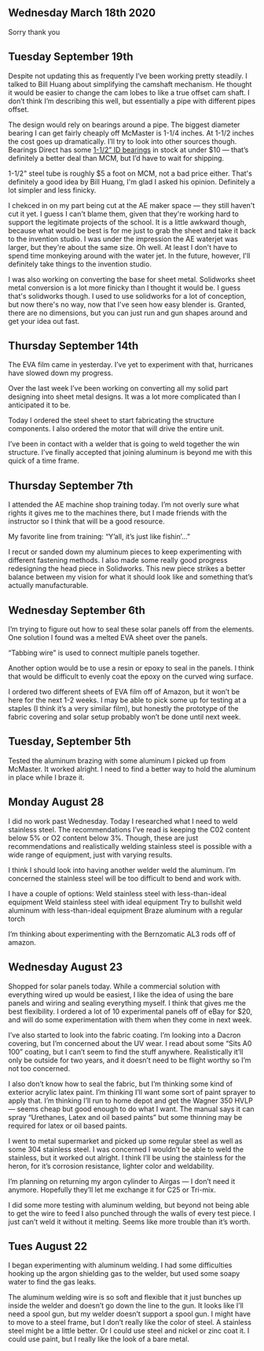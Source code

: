 ## Wednesday March 18th 2020

Sorry thank you

## Tuesday September 19th

Despite not updating this as frequently I’ve been working pretty steadily. I talked to Bill Huang about simplifying the camshaft mechanism. He thought it would be easier to change the cam lobes to like a true offset cam shaft. I don’t think I’m describing this well, but essentially a pipe with different pipes offset. 

The design would rely on bearings around a pipe. The biggest diameter bearing I can get fairly cheaply off McMaster is 1-1/4 inches. At 1-1/2 inches the cost goes up dramatically. I’ll try to look into other sources though. Bearings Direct has some [1-1/2” ID bearings](https://bearingsdirect.com/r-series-ball-bearings-light-duty/2550-r24-zz-ball-bearing-1-1-2x2-5-8x9-16-shielded-s13kdd.html) in stock at under $10 — that’s definitely a better deal than MCM, but I’d have to wait for shipping.

1-1/2" steel tube is roughly $5 a foot on MCM, not a bad price either. That's definitely a good idea by Bill Huang, I'm glad I asked his opinion. Definitely a lot simpler and less finicky. 

I chekced in on my part being cut at the AE maker space — they still haven't cut it yet. I guess I can't blame them, given that they're working hard to support the legitimate projects of the school. It is a little awkward though, because what would be best is for me just to grab the sheet and take it back to the invention studio. I was under the impression the AE waterjet was larger, but they're about the same size. Oh well. At least I don't have to spend time monkeying around with the water jet. In the future, however, I'll definitely take things to the invention studio. 

I was also working on converting the base for sheet metal. Solidworks sheet metal conversion is a lot more finicky than I thought it would be. I guess that's solidworks though. I used to use solidworks for a lot of conception, but now there's no way, now that I've seen how easy blender is. Granted, there are no dimensions, but you can just run and gun shapes around and get your idea out fast. 

## Thursday September 14th

The EVA film came in yesterday. I’ve yet to experiment with that, hurricanes have slowed down my progress. 

Over the last week I’ve been working on converting all my solid part designing into sheet metal designs. It was a lot more complicated than I anticipated it to be. 

Today I ordered the steel sheet to start fabricating the structure components. I also ordered the motor that will drive the entire unit. 

I’ve been in contact with a welder that is going to weld together the win structure. I’ve finally accepted that joining aluminum is beyond me with this quick of a time frame. 

## Thursday September 7th

I attended the AE machine shop training today. I’m not overly sure what rights it gives me to the machines there, but I made friends with the instructor so I think that will be a good resource. 

My favorite line from training: “Y’all, it’s just like fishin’…”

I recut or sanded down my aluminum pieces to keep experimenting with different fastening methods. I also made some really good progress redesigning the head piece in Solidworks. This new piece strikes a better balance between my vision for what it should look like and something that’s actually manufacturable. 

## Wednesday September 6th

I’m trying to figure out how to seal these solar panels off from the elements. One solution I found was a melted EVA sheet over the panels. 

“Tabbing wire” is used to connect multiple panels together. 

Another option would be to use a resin or epoxy to seal in the panels. I think that would be difficult to evenly coat the epoxy on the curved wing surface. 

I ordered two different sheets of EVA film off of Amazon, but it won’t be here for the next 1-2 weeks. I may be able to pick some up for testing at a staples (I think it’s a very similar film), but honestly the prototype of the fabric covering and solar setup probably won’t be done until next week. 

## Tuesday, September 5th

Tested the aluminum brazing with some aluminum I picked up from McMaster. It worked alright. I need to find a better way to hold the aluminum in place while I braze it. 

## Monday August 28

I did no work past Wednesday. Today I researched what I need to weld stainless steel. The recommendations I’ve read is keeping the C02 content below 5% or O2 content below 3%. Though, these are just recommendations and realistically welding stainless steel is possible with a wide range of equipment, just with varying results. 

I think I should look into having another welder weld the aluminum. I’m concerned the stainless steel will be too difficult to bend and work with. 

I have a couple of options:
Weld stainless steel with less-than-ideal equipment
Weld stainless steel with ideal equipment 
Try to bullshit weld aluminum with less-than-ideal equipment
Braze aluminum with a regular torch

I’m thinking about experimenting with the Bernzomatic AL3 rods off of amazon.  

## Wednesday August 23

Shopped for solar panels today. While a commercial solution with everything wired up would be easiest, I like the idea of using the bare panels and wiring and sealing everything myself. I think that gives me the best flexibility. I ordered a lot of 10 experimental panels off of eBay for $20, and will do some experimentation with them when they come in next week. 

I’ve also started to look into the fabric coating. I’m looking into a Dacron covering, but I’m concerned about the UV wear. I read about some “Sits A0 100” coating, but I can’t seem to find the stuff anywhere. Realistically it’ll only be outside for two years, and it doesn’t need to be flight worthy so I’m not too concerned. 

I also don’t know how to seal the fabric, but I’m thinking some kind of exterior acrylic latex paint. I’m thinking I’ll want some sort of paint sprayer to apply that. I’m thinking I’ll run to home depot and get the Wagner 350 HVLP — seems cheap but good enough to do what I want. The manual says it can spray “Urethanes, Latex and oil based paints” but some thinning may be required for latex or oil based paints. 

I went to metal supermarket and picked up some regular steel as well as some 304 stainless steel. I was concerned I wouldn’t be able to weld the stainless, but it worked out alright. I think I’ll be using the stainless for the heron, for it’s corrosion resistance, lighter color and weldability. 

I’m planning on returning my argon cylinder to Airgas — I don’t need it anymore. Hopefully they’ll let me exchange it for C25 or Tri-mix. 

I did some more testing with aluminum welding, but beyond not being able to get the wire to feed I also punched through the walls of every test piece. I just can’t weld it without it melting. Seems like more trouble than it’s worth. 

## Tues August 22

I began experimenting with aluminum welding. I had some difficulties hooking up the argon shielding gas to the welder, but used some soapy water to find the gas leaks. 

The aluminum welding wire is so soft and flexible that it just bunches up inside the welder and doesn’t go down the line to the gun. It looks like I’ll need a spool gun, but my welder doesn’t support a spool gun. I might have to move to a steel frame, but I don’t really like the color of steel. A stainless steel might be a little better. Or I could use steel and nickel or zinc coat it. I could use paint, but I really like the look of a bare metal.
